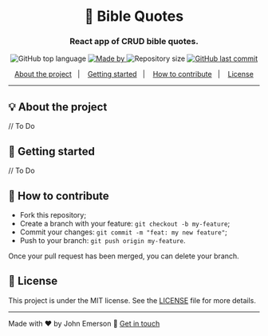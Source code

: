 <h1 align="center">📖 Bible Quotes</h1>
<h3 align="center">React app of CRUD bible quotes.</h3>

<p align="center">
  <img alt="GitHub top language" src="https://img.shields.io/github/languages/top/JohnEmerson1406/bible-quotes?color=827FFE&labelColor=000000">
  
  <a href="https://www.linkedin.com/in/johnemerson1406/">
    <img alt="Made by" src="https://img.shields.io/static/v1?label=made%20by&message=John%20Emerson&color=827FFE&labelColor=000000">
  </a>
  
  <img alt="Repository size" src="https://img.shields.io/github/repo-size/JohnEmerson1406/bible-quotes?color=827FFE&labelColor=000000">
  
  <a href="https://github.com/JohnEmerson1406/bible-quotes/commits/master">
    <img alt="GitHub last commit" src="https://img.shields.io/github/last-commit/JohnEmerson1406/bible-quotes?color=827FFE&labelColor=000000">
  </a>
</p>

<p align="center">
  <a href="#-about-the-project">About the project</a>&nbsp;&nbsp;&nbsp;|&nbsp;&nbsp;&nbsp;
  <a href="#-getting-started">Getting started</a>&nbsp;&nbsp;&nbsp;|&nbsp;&nbsp;&nbsp;
  <a href="#-how-to-contribute">How to contribute</a>&nbsp;&nbsp;&nbsp;|&nbsp;&nbsp;&nbsp;
  <a href="#-license">License</a>
</p>

<!--
---

<p align="center">
  <img alt="Layout" src="https://user-images.githubusercontent.com/43749971/77254747-c0b54280-6c41-11ea-81a0-a597ee22b56e.png">
</p>
-->

---

## 💡 About the project
// To Do

## 🚀 Getting started
// To Do

## 🤔 How to contribute

- Fork this repository;
- Create a branch with your feature: `git checkout -b my-feature`;
- Commit your changes: `git commit -m "feat: my new feature"`;
- Push to your branch: `git push origin my-feature`.

Once your pull request has been merged, you can delete your branch.

## 📝 License

This project is under the MIT license. See the [LICENSE](LICENSE.md) file for more details.

---

Made with ❤️ by John Emerson :wave: [Get in touch](https://johnemerson1406.github.io/linktree)
